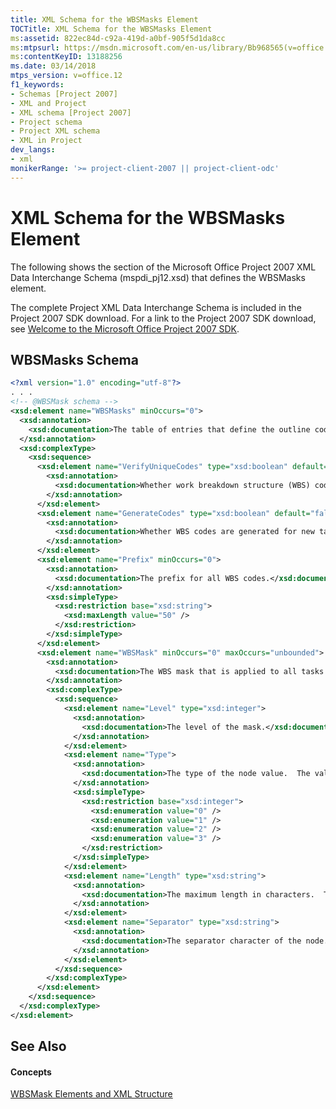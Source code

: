 ```yaml
---
title: XML Schema for the WBSMasks Element
TOCTitle: XML Schema for the WBSMasks Element
ms:assetid: 822ec84d-c92a-419d-a0bf-905f5d1da8cc
ms:mtpsurl: https://msdn.microsoft.com/en-us/library/Bb968565(v=office.12)
ms:contentKeyID: 13188256
ms.date: 03/14/2018
mtps_version: v=office.12
f1_keywords:
- Schemas [Project 2007]
- XML and Project
- XML schema [Project 2007]
- Project schema
- Project XML schema
- XML in Project
dev_langs:
- xml
monikerRange: '>= project-client-2007 || project-client-odc'
---
```


# XML Schema for the WBSMasks Element




The following shows the section of the Microsoft Office Project 2007 XML Data Interchange Schema (mspdi\_pj12.xsd) that defines the WBSMasks element.

The complete Project XML Data Interchange Schema is included in the Project 2007 SDK download. For a link to the Project 2007 SDK download, see [Welcome to the Microsoft Office Project 2007 SDK](https://msdn.microsoft.com/en-us/library/ms512767).

## WBSMasks Schema

``` xml
<?xml version="1.0" encoding="utf-8"?>
. . .
<!-- @WBSMask schema -->
<xsd:element name="WBSMasks" minOccurs="0">
  <xsd:annotation>
    <xsd:documentation>The table of entries that define the outline code mask.</xsd:documentation>
  </xsd:annotation>
  <xsd:complexType>
    <xsd:sequence>
      <xsd:element name="VerifyUniqueCodes" type="xsd:boolean" default="false" minOccurs="0">
        <xsd:annotation>
          <xsd:documentation>Whether work breakdown structure (WBS) codes are unique for new tasks.</xsd:documentation>
        </xsd:annotation>
      </xsd:element>
      <xsd:element name="GenerateCodes" type="xsd:boolean" default="false" minOccurs="0">
        <xsd:annotation>
          <xsd:documentation>Whether WBS codes are generated for new tasks.</xsd:documentation>
        </xsd:annotation>
      </xsd:element>
      <xsd:element name="Prefix" minOccurs="0">
        <xsd:annotation>
          <xsd:documentation>The prefix for all WBS codes.</xsd:documentation>
        </xsd:annotation>
        <xsd:simpleType>
          <xsd:restriction base="xsd:string">
            <xsd:maxLength value="50" />
          </xsd:restriction>
        </xsd:simpleType>
      </xsd:element>
      <xsd:element name="WBSMask" minOccurs="0" maxOccurs="unbounded">
        <xsd:annotation>
          <xsd:documentation>The WBS mask that is applied to all tasks in the project.</xsd:documentation>
        </xsd:annotation>
        <xsd:complexType>
          <xsd:sequence>
            <xsd:element name="Level" type="xsd:integer">
              <xsd:annotation>
                <xsd:documentation>The level of the mask.</xsd:documentation>
              </xsd:annotation>
            </xsd:element>
            <xsd:element name="Type">
              <xsd:annotation>
                <xsd:documentation>The type of the node value.  The values are: 0=Numbers, 1=Uppercase Letters, 2=Lowercase Letters, 3=Characters.</xsd:documentation>
              </xsd:annotation>
              <xsd:simpleType>
                <xsd:restriction base="xsd:integer">
                  <xsd:enumeration value="0" />
                  <xsd:enumeration value="1" />
                  <xsd:enumeration value="2" />
                  <xsd:enumeration value="3" />
                </xsd:restriction>
              </xsd:simpleType>
            </xsd:element>
            <xsd:element name="Length" type="xsd:string">
              <xsd:annotation>
                <xsd:documentation>The maximum length in characters.  This element is omitted when length is "any".</xsd:documentation>
              </xsd:annotation>
            </xsd:element>
            <xsd:element name="Separator" type="xsd:string">
              <xsd:annotation>
                <xsd:documentation>The separator character of the node.</xsd:documentation>
              </xsd:annotation>
            </xsd:element>
          </xsd:sequence>
        </xsd:complexType>
      </xsd:element>
    </xsd:sequence>
  </xsd:complexType>
</xsd:element>
```

## See Also

#### Concepts

[WBSMask Elements and XML Structure](wbsmask-elements-and-xml-structure.md)

